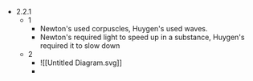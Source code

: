 - 2.2.1
	- 1
		- Newton's used corpuscles, Huygen's used waves.
		- Newton's required light to speed up in a substance, Huygen's required it to slow down
	- 2
		- ![[Untitled Diagram.svg]]
		- 